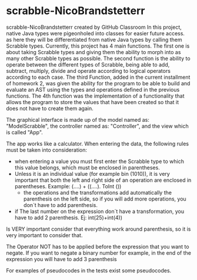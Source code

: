 # scrabble-NicoBrandstetterr
scrabble-NicoBrandstetterr created by GitHub Classroom
In this project, native Java types were pigeonholed into classes for easier future
access. as here they will be differentiated from native Java types by calling them
Scrabble types. Currently, this project has 4 main functions. The first one is about
taking Scrabble types and giving them the ability to morph into as many other Scrabble
types as possible. The second function is the ability to operate between the different
types of Scrabble, being able to add, subtract, multiply, divide and operate according
to logical operators according to each case. The third Function, added in the current
installment of homework 2, was given the ability for the program to be able to build and 
evaluate an AST using the types and operations defined in the previous functions. The 4th
function was the implementation of a functionality that allows the program to store the values
that have been created so that it does not have to create them again.

The graphical interface is made up of the model named as: "ModelScrabble",
the controller named as: "Controller", and the view which is called "App".

The app works like a calculator. When entering the data, the following rules must be taken into
consideration:
- when entering a value you must first enter the Scrabble type to which this value belongs, which must be enclosed in parentheses.
- Unless it is an individual value (for example bin (1010)), it is very important that both the left and right side of an operation are enclosed in parentheses.
  Example: (....) + ((....). ToInt ())
  - the operations and the transformations add automatically the parenthesis on the left side, so if you will add more operations, you
  don´t have to add parenthesis.
- if The last number on the expression don´t have a transformation, you have to add 2 parenthesis.
  Ej: int(25)+int(4))
  
Is VERY important consider that everything work around parenthesis, so it is very important to consider that.

The Operator NOT has to be applied before the expression that you want to negate. If you want to negate 
a binary number for example, in the end of the expression you will have to add 3 parenthesis

For examples of pseudocodes in the tests exist some pseudocodes.
